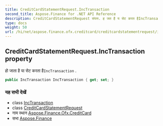 ```yaml
---
title: CreditCardStatementRequest.IncTransaction
second_title: Aspose.Finance for .NET API Reference
description: CreditCardStatementRequest संपत्त. ह जत है य सेट करत हैIncTransaction .
type: docs
weight: 50
url: /hi/net/aspose.finance.ofx.creditcard/creditcardstatementrequest/inctransaction/
---
```

## CreditCardStatementRequest.IncTransaction property

हो जाता है या सेट करता है`IncTransaction` .

```csharp
public IncTransaction IncTransaction { get; set; }
```

### यह सभी देखें

* class [IncTransaction](../../../aspose.finance.ofx/inctransaction/)
* class [CreditCardStatementRequest](../)
* नाम स्थान [Aspose.Finance.Ofx.CreditCard](../../creditcardstatementrequest/)
* सभा [Aspose.Finance](../../../)


